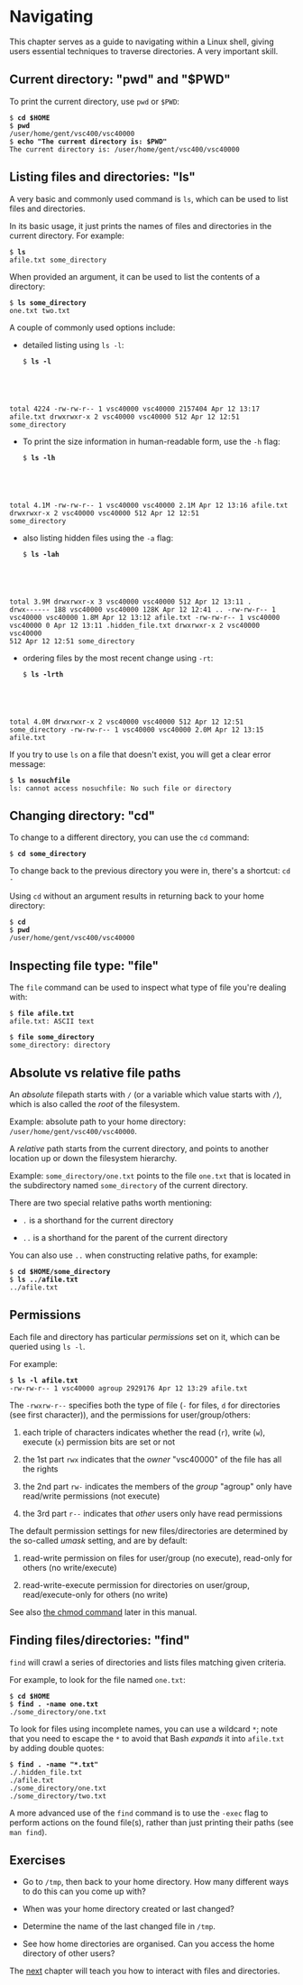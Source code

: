 Navigating
==========

This chapter serves as a guide to navigating within a Linux shell, giving users essential techniques to traverse directories. 
A very important skill. 

Current directory: "pwd" and "\$PWD"
------------------------------------

To print the current directory, use `pwd` or `$PWD`:
<pre><code>$ <b>cd $HOME</b>
$ <b>pwd</b>
/user/home/gent/vsc400/vsc40000
$ <b>echo "The current directory is: $PWD"</b>
The current directory is: /user/home/gent/vsc400/vsc40000
</code></pre>

Listing files and directories: "ls"
-----------------------------------

A very basic and commonly used command is `ls`, which can be used to
list files and directories.

In its basic usage, it just prints the names of files and directories
in the current directory. For example:
<pre><code>$ <b>ls</b>
afile.txt some_directory
</code></pre>

When provided an argument, it can be used to list the contents of a
directory:
<pre><code>$ <b>ls some_directory</b>
one.txt two.txt
</code></pre>


A couple of commonly used options include:

-   detailed listing using `ls -l`:
    <pre><code>$ <b>ls -l</b>
total 4224
-rw-rw-r-- 1 vsc40000 vsc40000 2157404 Apr 12 13:17 afile.txt
drwxrwxr-x 2 vsc40000 vsc40000 512 Apr 12 12:51 some_directory</code></pre>

-   To print the size information in human-readable form, use the `-h`
    flag:
    <pre><code>$ <b>ls -lh</b>
total 4.1M
-rw-rw-r-- 1 vsc40000 vsc40000 2.1M Apr 12 13:16 afile.txt
drwxrwxr-x 2 vsc40000 vsc40000 512 Apr 12 12:51 some_directory</code></pre>

-   also listing hidden files using the `-a` flag:

    <pre><code>$ <b>ls -lah</b>
total 3.9M
drwxrwxr-x 3 vsc40000 vsc40000 512 Apr 12 13:11 .
drwx------ 188 vsc40000 vsc40000 128K Apr 12 12:41 ..
-rw-rw-r-- 1 vsc40000 vsc40000 1.8M Apr 12 13:12 afile.txt
-rw-rw-r-- 1 vsc40000 vsc40000 0 Apr 12 13:11 .hidden_file.txt
drwxrwxr-x 2 vsc40000 vsc40000 512 Apr 12 12:51 some_directory</code></pre>

-   ordering files by the most recent change using `-rt`:

    <pre><code>$ <b>ls -lrth</b>
total 4.0M
drwxrwxr-x 2 vsc40000 vsc40000 512 Apr 12 12:51 some_directory
-rw-rw-r-- 1 vsc40000 vsc40000 2.0M Apr 12 13:15 afile.txt</code></pre>

If you try to use `ls` on a file that doesn't exist, you will get a
clear error message:
<pre><code>$ <b>ls nosuchfile</b>
ls: cannot access nosuchfile: No such file or directory
</code></pre>

Changing directory: "cd"
------------------------

To change to a different directory, you can use the `cd` command:
<pre><code>$ <b>cd some_directory</b></code></pre>
To change back to the previous directory you were in, there's a
shortcut: `cd -`

Using `cd` without an argument results in returning back to your home
directory:
<pre><code>$ <b>cd</b>
$<b> pwd</b>
/user/home/gent/vsc400/vsc40000
</code></pre>


Inspecting file type: "file"
----------------------------

The `file` command can be used to inspect what type of file you're
dealing with:
<pre><code>$ <b>file afile.txt</b>
afile.txt: ASCII text

$ <b>file some_directory</b>
some_directory: directory
</code></pre>

Absolute vs relative file paths
-------------------------------

An *absolute* filepath starts with `/` (or a variable which value starts
with `/`), which is also called the *root* of the filesystem.

Example: absolute path to your home directory: `/user/home/gent/vsc400/vsc40000`.

A *relative* path starts from the current directory, and points to
another location up or down the filesystem hierarchy.

Example: `some_directory/one.txt` points to the file `one.txt` that is
located in the subdirectory named `some_directory` of the current
directory.

There are two special relative paths worth mentioning:

-   `.` is a shorthand for the current directory

-   `..` is a shorthand for the parent of the current directory

You can also use `..` when constructing relative paths, for example:
<pre><code>$ <b>cd $HOME/some_directory</b>
$ <b>ls ../afile.txt</b>
../afile.txt
</code></pre>

Permissions
-----------

[//]: # (sec:permissions)

Each file and directory has particular *permissions* set on it, which
can be queried using `ls -l`.

For example:
<pre><code>$ <b>ls -l afile.txt</b>
-rw-rw-r-- 1 vsc40000 agroup 2929176 Apr 12 13:29 afile.txt
</code></pre>

The `-rwxrw-r--` specifies both the type of file (`-` for files, `d` for
directories (see first character)), and the permissions for
user/group/others:

1.  each triple of characters indicates whether the read (`r`), write
    (`w`), execute (`x`) permission bits are set or not

2.  the 1st part `rwx` indicates that the *owner* "vsc40000" of the file has all
    the rights

3.  the 2nd part `rw-` indicates the members of the *group* "agroup"
    only have read/write permissions (not execute)

4.  the 3rd part `r--` indicates that *other* users only have read
    permissions

The default permission settings for new files/directories are determined
by the so-called *umask* setting, and are by default:

1.  read-write permission on files for user/group (no execute),
    read-only for others (no write/execute)

2.  read-write-execute permission for directories on user/group,
    read/execute-only for others (no write)

See also [the chmod command](manipulating_files_and_directories.md#changing-permissions---chmod--sec--chmod) 
later in this manual.

Finding files/directories: "find"
---------------------------------

`find` will crawl a series of directories and lists files matching given
criteria.

For example, to look for the file named `one.txt`:
<pre><code>$ <b>cd $HOME</b>
$ <b>find . -name one.txt</b>
./some_directory/one.txt
</code></pre>

To look for files using incomplete names, you can use a wildcard `*`;
note that you need to escape the `*` to avoid that Bash *expands* it
into `afile.txt` by adding double quotes:
<pre><code>$ <b>find . -name "*.txt"</b>
./.hidden_file.txt
./afile.txt
./some_directory/one.txt
./some_directory/two.txt
</code></pre>

A more advanced use of the `find` command is to use the `-exec` flag to
perform actions on the found file(s), rather than just printing their
paths (see `man find`).

Exercises
---------

-   Go to `/tmp`, then back to your home directory. How many different
    ways to do this can you come up with?

-   When was your home directory created or last changed?

-   Determine the name of the last changed file in `/tmp`.

-   See how home directories are organised. Can you access the home
    directory of other users?

The [next](manipulating_files_and_directories.md) chapter will teach you how to interact with files and directories.
